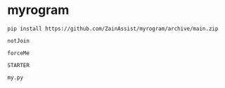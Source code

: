 # myrogram
```pip install https://github.com/ZainAssist/myrogram/archive/main.zip```


```notJoin```

```forceMe```

```STARTER```

```my.py```
